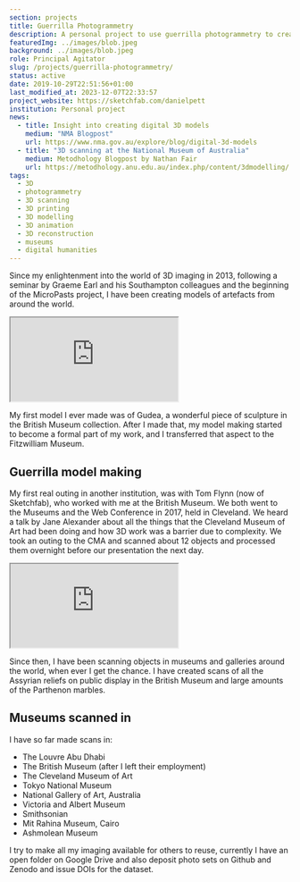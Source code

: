 ```yaml
---
section: projects
title: Guerrilla Photogrammetry
description: A personal project to use guerrilla photogrammetry to create 3D models of objects
featuredImg: ../images/blob.jpeg
background: ../images/blob.jpeg
role: Principal Agitator
slug: /projects/guerrilla-photogrammetry/
status: active
date: 2019-10-29T22:51:56+01:00
last_modified_at: 2023-12-07T22:33:57
project_website: https://sketchfab.com/danielpett
institution: Personal project
news: 
  - title: Insight into creating digital 3D models
    medium: "NMA Blogpost"
    url: https://www.nma.gov.au/explore/blog/digital-3d-models
  - title: "3D scanning at the National Museum of Australia"
    medium: Metodhology Blogpost by Nathan Fair 
    url: https://metodhology.anu.edu.au/index.php/content/3dmodelling/
tags:
  - 3D
  - photogrammetry
  - 3D scanning
  - 3D printing
  - 3D modelling
  - 3D animation
  - 3D reconstruction
  - museums
  - digital humanities
---
```

Since my enlightenment into the world of 3D imaging in 2013, following a seminar by Graeme Earl and his 
Southampton colleagues and the beginning of the MicroPasts project, I have been creating 
models of artefacts from around the world. 

<div class="ratio-16x9 ratio my-3">
    <iframe title="A statue of Gudea" allowfullscreen mozallowfullscreen="true" webkitallowfullscreen="true" allow="autoplay; fullscreen; xr-spatial-tracking" xr-spatial-tracking execution-while-out-of-viewport execution-while-not-rendered web-share src="https://sketchfab.com/models/cff8d23f75644d6f804d4aa8e852c2f9/embed?ui_infos=0&ui_watermark_link=0&ui_watermark=0"> </iframe> 
</div>

My first model I ever made was of Gudea, a wonderful piece of sculpture in the British Museum collection. After I made that, my model making started to become 
a formal part of my work, and I transferred that aspect to the Fitzwilliam Museum. 

## Guerrilla model making 

My first real outing in another institution, was with Tom Flynn (now of Sketchfab), who worked with me
at the British Museum. We both went to the Museums and the Web Conference in 2017, held in Cleveland. 
We heard a talk by Jane Alexander about all the things that the Cleveland Museum of Art had been doing and how 
3D work was a barrier due to complexity. We took an outing to the CMA and scanned about 12 objects and processed
them overnight before our presentation the next day. 

<div class="ratio-16x9 ratio my-3">
<iframe src="https://sketchfab.com/playlists/embed?collection=ce9a3d1cbd23460e9ad9390aa5b9972e&autostart=0"
        title="Cleveland Museum of Art"
        allowfullscreen
        mozallowfullscreen="true"
        webkitallowfullscreen="true"
        allow="autoplay; fullscreen; xr-spatial-tracking"
        xr-spatial-tracking
        execution-while-out-of-viewport
        execution-while-not-rendered
        web-share
    ></iframe>
</div>

Since then, I have been scanning objects in museums and galleries around the world, when ever I get the chance.
I have created scans of all the Assyrian reliefs on public display in the British Museum and large amounts of the 
Parthenon marbles. 

## Museums scanned in 

I have so far made scans in:

* The Louvre Abu Dhabi
* The British Museum (after I left their employment)
* The Cleveland Museum of Art 
* Tokyo National Museum
* National Gallery of Art, Australia
* Victoria and Albert Museum
* Smithsonian
* Mit Rahina Museum, Cairo
* Ashmolean Museum

I try to make all my imaging available for others to reuse, currently I have an open folder on Google Drive and 
also deposit photo sets on Github and Zenodo and issue DOIs for the dataset. 